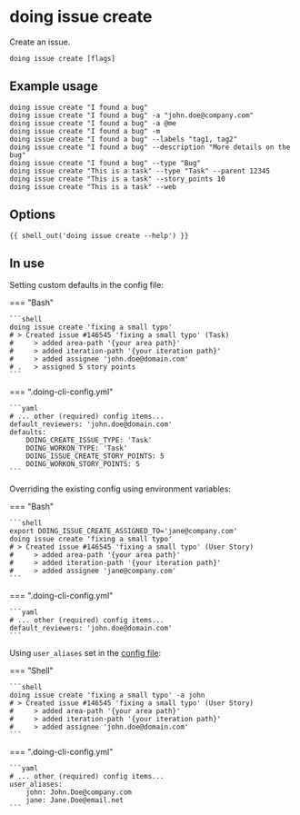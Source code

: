 # doing issue create

Create an issue.

```shell
doing issue create [flags]
```

## Example usage

```shell
doing issue create "I found a bug"
doing issue create "I found a bug" -a "john.doe@company.com"
doing issue create "I found a bug" -a @me
doing issue create "I found a bug" -m
doing issue create "I found a bug" --labels "tag1, tag2"
doing issue create "I found a bug" --description "More details on the bug"
doing issue create "I found a bug" --type "Bug"
doing issue create "This is a task" --type "Task" --parent 12345 
doing issue create "This is a task" --story_points 10
doing issue create "This is a task" --web
```

## Options

```nohighlight
{{ shell_out('doing issue create --help') }}
```

## In use

Setting custom defaults in the config file:

=== "Bash"

    ```shell
    doing issue create 'fixing a small typo'
    # > Created issue #146545 'fixing a small typo' (Task)
    #     > added area-path '{your area path}'
    #     > added iteration-path '{your iteration path}'
    #     > added assignee 'john.doe@domain.com'
    # .   > assigned 5 story points
    ```

=== ".doing-cli-config.yml"

    ```yaml
    # ... other (required) config items...
    default_reviewers: 'john.doe@domain.com'
    defaults:
        DOING_CREATE_ISSUE_TYPE: 'Task'
        DOING_WORKON_TYPE: 'Task'
        DOING_ISSUE_CREATE_STORY_POINTS: 5
        DOING_WORKON_STORY_POINTS: 5
    ```

Overriding the existing config using environment variables:

=== "Bash"

    ```shell
    export DOING_ISSUE_CREATE_ASSIGNED_TO='jane@company.com'
    doing issue create 'fixing a small typo'
    # > Created issue #146545 'fixing a small typo' (User Story)
    #     > added area-path '{your area path}'
    #     > added iteration-path '{your iteration path}'
    #     > added assignee 'jane@company.com'
    ```

=== ".doing-cli-config.yml"

    ```yaml
    # ... other (required) config items...
    default_reviewers: 'john.doe@domain.com'
    ```


Using `user_aliases` set in the [config file](../../config/config_file.md):

=== "Shell"

    ```shell
    doing issue create 'fixing a small typo' -a john
    # > Created issue #146545 'fixing a small typo' (User Story)
    #     > added area-path '{your area path}'
    #     > added iteration-path '{your iteration path}'
    #     > added assignee 'john.doe@domain.com'
    ```

=== ".doing-cli-config.yml"

    ```yaml
    # ... other (required) config items...
    user_aliases:
        john: John.Doe@company.com
        jane: Jane.Doe@email.net
    ```

